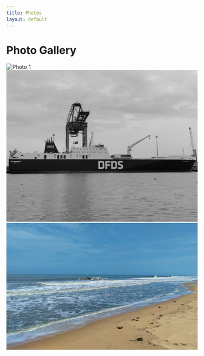 ```yaml
---
title: Photos
layout: default
---
```


# Photo Gallery

<div class="gallery">
  <img src="/assets/photos/photo1.jpg" alt="Photo 1" onclick="openLightbox(this)">
  <img src="/assets/photos/photo2.jpg" alt="Photo 2" onclick="openLightbox(this)">
  <img src="/assets/photos/photo3.jpg" alt="Photo 3" onclick="openLightbox(this)">
</div>

<!-- Lightbox -->
<div id="lightbox" class="lightbox" onclick="closeLightbox()">
  <img id="lightbox-img">
</div>
